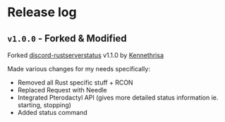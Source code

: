 # Release log

## `v1.0.0` - Forked & Modified

Forked [discord-rustserverstatus](https://github.com/kennethrisa/discord-rustserverstatus) v1.1.0 by [Kennethrisa](https://github.com/kennethrisa)

Made various changes for my needs specifically:
- Removed all Rust specific stuff + RCON
- Replaced Request with Needle
- Integrated Pterodactyl API (gives more detailed status information ie. starting, stopping)
- Added status command